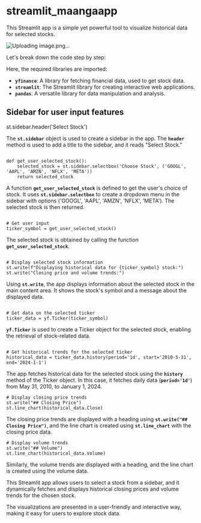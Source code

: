 # streamlit_maangaapp

This Streamlit app is a simple yet powerful tool to visualize historical data for selected stocks. 

![Uploading image.png…]()



Let's break down the code step by step:


Here, the required libraries are imported:

- **`yfinance`**: A library for fetching financial data, used to get stock data.
- **`streamlit`**: The Streamlit library for creating interactive web applications.
- **`pandas`**: A versatile library for data manipulation and analysis.


## Sidebar for user input features
st.sidebar.header('Select Stock')


The **`st.sidebar`** object is used to create a sidebar in the app. The **`header`** method is used to add a title to the sidebar, and it reads "Select Stock."

```

def get_user_selected_stock():
    selected_stock = st.sidebar.selectbox('Choose Stock', ('GOOGL', 'AAPL', 'AMZN', 'NFLX', 'META'))
    return selected_stock

```

A function **`get_user_selected_stock`** is defined to get the user's choice of stock. It uses **`st.sidebar.selectbox`** to create a dropdown menu in the sidebar with options ('GOOGL', 'AAPL', 'AMZN', 'NFLX', 'META'). The selected stock is then returned.

```

# Get user input
ticker_symbol = get_user_selected_stock()

```

The selected stock is obtained by calling the function **`get_user_selected_stock`**.

```

# Display selected stock information
st.write(f"Displaying historical data for {ticker_symbol} stock:")
st.write("Closing price and volume trends:")

```

Using **`st.write`**, the app displays information about the selected stock in the main content area. It shows the stock's symbol and a message about the displayed data.


```

# Get data on the selected ticker
ticker_data = yf.Ticker(ticker_symbol)

```

**`yf.Ticker`** is used to create a Ticker object for the selected stock, enabling the retrieval of stock-related data.


```

# Get historical trends for the selected ticker
historical_data = ticker_data.history(period='1d', start='2010-5-31', end='2024-1-1')

```

The app fetches historical data for the selected stock using the **`history`** method of the Ticker object. In this case, it fetches daily data (**`period='1d'`**) from May 31, 2010, to January 1, 2024.


```
# Display closing price trends
st.write("## Closing Price")
st.line_chart(historical_data.Close)

```

The closing price trends are displayed with a heading using **`st.write("## Closing Price")`**, and the line chart is created using **`st.line_chart`** with the closing price data.


```
# Display volume trends
st.write("## Volume")
st.line_chart(historical_data.Volume)

```

Similarly, the volume trends are displayed with a heading, and the line chart is created using the volume data.

This Streamlit app allows users to select a stock from a sidebar, and it dynamically fetches and displays historical closing prices and volume trends for the chosen stock. 

The visualizations are presented in a user-friendly and interactive way, making it easy for users to explore stock data.
